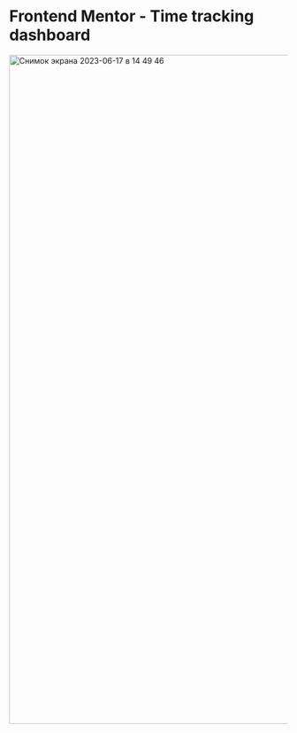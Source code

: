 # Frontend Mentor - Time tracking dashboard


<img width="1209" alt="Снимок экрана 2023-06-17 в 14 49 46" src="https://github.com/impiia/time-tracking-dashboard-main/assets/29872482/4543145d-32c4-46ef-b09c-f9604b66304d">

